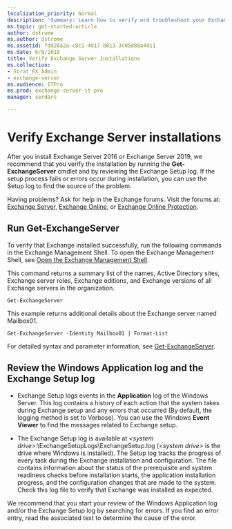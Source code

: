 ```yaml
---
localization_priority: Normal
description: 'Summary: Learn how to verify ord troubleshoot your Exchange 2016 or Exchange 2019 installation.'
ms.topic: get-started-article
author: dstrome
ms.author: dstrome
ms.assetid: fdd20a2a-c8c1-4d17-b813-3c05d88a4411
ms.date: 6/8/2018
title: Verify Exchange Server installations
ms.collection:
- Strat_EX_Admin
- exchange-server
ms.audience: ITPro
ms.prod: exchange-server-it-pro
manager: serdars

---
```


# Verify Exchange Server installations

After you install Exchange Server 2016 or Exchange Server 2019, we recommend that you verify the installation by running the **Get-ExchangeServer** cmdlet and by reviewing the Exchange Setup log. If the setup process fails or errors occur during installation, you can use the Setup log to find the source of the problem.
  
Having problems? Ask for help in the Exchange forums. Visit the forums at: [Exchange Server](https://go.microsoft.com/fwlink/p/?linkId=60612), [Exchange Online](https://go.microsoft.com/fwlink/p/?linkId=267542), or [Exchange Online Protection](https://go.microsoft.com/fwlink/p/?linkId=285351).
  
## Run Get-ExchangeServer

To verify that Exchange installed successfully, run the following commands in the Exchange Management Shell. To open the Exchange Management Shell, see [Open the Exchange Management Shell](https://docs.microsoft.com/powershell/exchange/exchange-server/open-the-exchange-management-shell).

This command returns a summary list of the names, Active Directory sites, Exchange server roles, Exchange editions, and Exchange versions of all Exchange servers in the organization.

```
Get-ExchangeServer
```

This example returns additional details about the Exchange server named Mailbox01.

```
Get-ExchangeServer -Identity Mailbox01 | Format-List
```

For detailed syntax and parameter information, see [Get-ExchangeServer](http://technet.microsoft.com/library/96543903-10fa-46fe-9ea0-90570ca0ad2e.aspx).
  
## Review the Windows Application log and the Exchange Setup log
  
- Exchange Setup logs events in the **Application** log of the Windows Server. This log contains a history of each action that the system takes during Exchange setup and any errors that occurred (By default, the logging method is set to Verbose). You can use the Windows **Event Viewer** to find the  messages related to Exchange setup.
  
- The Exchange Setup log is available at _\<system drive\>_:\ExchangeSetupLogs\ExchangeSetup.log (_\<system drive\>_ is the drive where Windows is installed). The Setup log tracks the progress of every task during the Exchange installation and configuration. The file contains information about the status of the prerequisite and system readiness checks before installation starts, the application installation progress, and the configuration changes that are made to the system. Check this log file to verify that Exchange was installed as expected.
  
We recommend that you start your review of the Windows Application log and/or the Exchange Setup log by searching for errors. If you find an error entry, read the associated text to determine the cause of the error.

